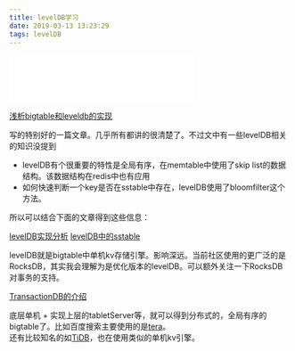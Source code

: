```yaml
---
title: levelDB学习
date: 2019-03-13 13:23:29
tags: levelDB
---
```


<iframe frameborder="no" marginwidth="0" marginheight="0" width=330 height=86 src="//music.163.com/outchain/player?type=2&id=28576476&auto=1&height=66"></iframe>

[浅析bigtable和leveldb的实现](https://draveness.me/bigtable-leveldb)

写的特别好的一篇文章。几乎所有都讲的很清楚了。不过文中有一些levelDB相关的知识没提到

- levelDB有个很重要的特性是全局有序，在memtable中使用了skip list的数据结构。该数据结构在redis中也有应用
- 如何快速判断一个key是否在sstable中存在，levelDB使用了bloomfilter这个方法。

所以可以结合下面的文章得到这些信息：

[levelDB实现分析](http://taobaofed.org/blog/2017/07/05/leveldb-analysis/)
[levelDB中的sstable](http://bean-li.github.io/leveldb-sstable-bloom-filter/)

levelDB就是bigtable中单机kv存储引擎。影响深远。当前社区使用的更广泛的是RocksDB，其实我会理解为是优化版本的levelDB。可以额外关注一下RocksDB对事务的支持。

[TransactionDB的介绍](https://zhuanlan.zhihu.com/p/39427559)

底层单机 + 实现上层的tabletServer等，就可以得到分布式的，全局有序的bigtable了。比如百度搜索主要使用的是[tera](https://github.com/baidu/tera/blob/master/doc/newcomer/tera_intro.md)。  
还有比较知名的如[TiDB](https://pingcap.com/blog-cn/tidb-internal-1/)，也在使用类似的单机kv引擎。